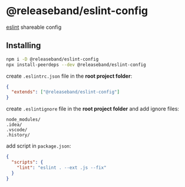 # @releaseband/eslint-config

[eslint](https://github.com/eslint/eslint) shareable config

## Installing

```bash
npm i -D @releaseband/eslint-config
npx install-peerdeps --dev @releaseband/eslint-config
```

create `.eslintrc.json` file in the **root project folder**:

```json
{
  "extends": ["@releaseband/eslint-config"]
}
```

create `.eslintignore` file in the **root project folder** and add ignore files:

```text
node_modules/
.idea/
.vscode/
.history/
```

add script in `package.json`:

```json
{
  "scripts": {
    "lint": "eslint . --ext .js --fix"
  }
}
```
